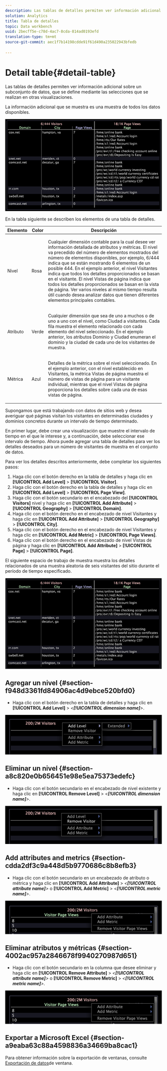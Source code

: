 ```yaml
---
description: Las tablas de detalles permiten ver información adicional sobre un subconjunto de datos, que se define mediante las selecciones que se realizan en otras visualizaciones.
solution: Analytics
title: Tabla de detalles
topic: Data workbench
uuid: 2becff5e-c78d-4ac7-8cda-814ad0193efd
translation-type: tm+mt
source-git-commit: aec1f7b14198cdde91f61d490a235022943bfedb

---
```



# Detail table{#detail-table}

Las tablas de detalles permiten ver información adicional sobre un subconjunto de datos, que se define mediante las selecciones que se realizan en otras visualizaciones.

La información adicional que se muestra es una muestra de todos los datos disponibles.

![](assets/vis_details.png)

En la tabla siguiente se describen los elementos de una tabla de detalles.

<table id="table_C88C7F7F5AEA4820B908923E45CC0A62"> 
 <thead> 
  <tr> 
   <th colname="col1" class="entry"> Elemento </th> 
   <th colname="col02" class="entry"> Color </th> 
   <th colname="col2" class="entry"> Descripción </th> 
  </tr> 
 </thead>
 <tbody> 
  <tr> 
   <td colname="col1"> <p>Nivel </p> </td> 
   <td colname="col02"> <p>Rosa </p> </td> 
   <td colname="col2"> <p>Cualquier dimensión contable para la cual desee ver información detallada de atributos y métricas. El nivel va precedido del número de elementos mostrados del número de elementos disponibles, por ejemplo, 6/444 indica que se están mostrando 6 elementos de un posible 444. En el ejemplo anterior, el nivel Visitantes indica que todos los detalles proporcionados se basan en el visitante. El nivel Vistas de página indica que todos los detalles proporcionados se basan en la vista de página. Ver varios niveles al mismo tiempo resulta útil cuando desea analizar datos que tienen diferentes elementos principales contables. </p> </td> 
  </tr> 
  <tr> 
   <td colname="col1"> <p>Atributo </p> </td> 
   <td colname="col02"> <p>Verde </p> </td> 
   <td colname="col2"> <p>Cualquier dimensión que sea de uno a muchos o de uno a uno con el nivel, como Ciudad a visitantes. Cada fila muestra el elemento relacionado con cada elemento del nivel seleccionado. En el ejemplo anterior, los atributos Dominio y Ciudad enumeran el dominio y la ciudad de cada uno de los visitantes de muestra. </p> </td> 
  </tr> 
  <tr> 
   <td colname="col1"> <p>Métrica </p> </td> 
   <td colname="col02"> <p>Azul </p> </td> 
   <td colname="col2"> <p>Detalles de la métrica sobre el nivel seleccionado. En el ejemplo anterior, con el nivel establecido en Visitantes, la métrica Vistas de página muestra el número de vistas de página para un visitante individual, mientras que el nivel Vistas de página proporciona los detalles sobre cada una de esas vistas de página. </p> </td> 
  </tr> 
 </tbody> 
</table>

Supongamos que está trabajando con datos de sitios web y desea averiguar qué páginas visitan los visitantes en determinadas ciudades y dominios concretos durante un intervalo de tiempo determinado.

En primer lugar, debe crear una visualización que muestre el intervalo de tiempo en el que le interese y, a continuación, debe seleccionar ese intervalo de tiempo. Ahora puede agregar una tabla de detalles para ver los detalles deseados para un número de visitantes de muestra en el conjunto de datos.

Para ver los detalles descritos anteriormente, debe completar los siguientes pasos:

1. Haga clic con el botón derecho en la tabla de detalles y haga clic en **[!UICONTROL Add Level]** > **[!UICONTROL Visitor]**.
1. Haga clic con el botón derecho en la tabla de detalles y haga clic en **[!UICONTROL Add Level]** > **[!UICONTROL Page View]**.
1. Haga clic con el botón secundario en el encabezado del **[!UICONTROL Visitors]** nivel y haga clic en **[!UICONTROL Add Attribute]** > **[!UICONTROL Geography]** > **[!UICONTROL Domain]**.
1. Haga clic con el botón derecho en el encabezado de nivel Visitantes y haga clic en **[!UICONTROL Add Attribute]** > **[!UICONTROL Geography]** > **[!UICONTROL City]**.
1. Haga clic con el botón derecho en el encabezado de nivel Visitantes y haga clic en **[!UICONTROL Add Metric]** > **[!UICONTROL Page Views]**.
1. Haga clic con el botón derecho en el encabezado de nivel Vistas de página y haga clic en **[!UICONTROL Add Attribute]** > **[!UICONTROL Page]** > **[!UICONTROL Page]**.

El siguiente espacio de trabajo de muestra muestra los detalles relacionados de una muestra aleatoria de seis visitantes del sitio durante el período de tiempo especificado.

![](assets/client-tab1.png)

## Agregar un nivel {#section-f948d3361fd84906ac4d9ebce520bfd0}

* Haga clic con el botón derecho en la tabla de detalles y haga clic en **[!UICONTROL Add Level]** > *&lt;**[!UICONTROL dimension name]**>*.

![](assets/mnu_DetailsTable_AddLevel.png)

## Eliminar un nivel {#section-a8c820e0b656451e98e5ea75373edefc}

* Haga clic con el botón secundario en el encabezado de nivel existente y haga clic en **[!UICONTROL Remove Level]** > *&lt;**[!UICONTROL dimension name]**>*.

![](assets/mnu_DetailsTable_Level.png)

## Add attributes and metrics {#section-cdda2df3c9a448d5b9770686c8b8efb3}

* Haga clic con el botón secundario en un encabezado de atributo o métrica y haga clic en **[!UICONTROL Add Attribute]** > *&lt;**[!UICONTROL attribute name]**>* o **[!UICONTROL Add Metric]** > *&lt;**[!UICONTROL metric name]**>*.

![](assets/mnu_DetailsTable.png)

## Eliminar atributos y métricas {#section-4002ac957a2846678f9940270987d651}

* Haga clic con el botón secundario en la columna que desee eliminar y haga clic en **[!UICONTROL Remove Attribute]** > *&lt;**[!UICONTROL attribute name]**>* o **[!UICONTROL Remove Metric]** > *&lt;**[!UICONTROL metric name]**>*.

![](assets/mnu_DetailsTable.png)

## Exportar a Microsoft Excel {#section-a9eaba63c88a4598836a34669ba8cac1}

Para obtener información sobre la exportación de ventanas, consulte [Exportación de datos](../../../home/c-get-started/c-wk-win-wksp/c-exp-win-data.md#concept-8df61d64ed434cc5a499023c44197349)de ventana.
